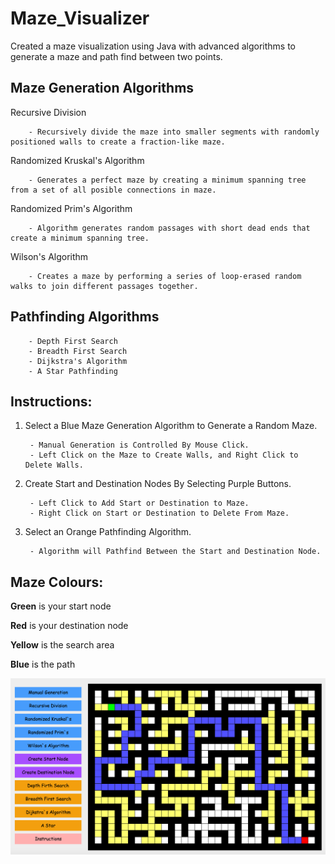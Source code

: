 # Maze_Visualizer
Created a maze visualization using Java with advanced algorithms to generate a maze and path find between two points.

## Maze Generation Algorithms

Recursive Division

        - Recursively divide the maze into smaller segments with randomly positioned walls to create a fraction-like maze.

Randomized Kruskal's Algorithm
        
        - Generates a perfect maze by creating a minimum spanning tree from a set of all posible connections in maze.

Randomized Prim's Algorithm
        
        - Algorithm generates random passages with short dead ends that create a minimum spanning tree. 

Wilson's Algorithm

        - Creates a maze by performing a series of loop-erased random walks to join different passages together.

## Pathfinding Algorithms

        - Depth First Search
        - Breadth First Search
        - Dijkstra's Algorithm
        - A Star Pathfinding

## Instructions:

1) Select a Blue Maze Generation Algorithm to Generate a Random Maze.

        - Manual Generation is Controlled By Mouse Click.
        - Left Click on the Maze to Create Walls, and Right Click to Delete Walls.
2) Create Start and Destination Nodes By Selecting Purple Buttons.

        - Left Click to Add Start or Destination to Maze.
        - Right Click on Start or Destination to Delete From Maze.
3) Select an Orange Pathfinding Algorithm.

        - Algorithm will Pathfind Between the Start and Destination Node.

## Maze Colours:
**Green** is your start node

**Red** is your destination node

**Yellow** is the search area

**Blue** is the path

![Screenshot](Maze_Visualizer_Preview.png)
